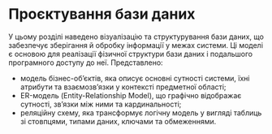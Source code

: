 # Проєктування бази даних

У цьому розділі наведено візуалізацію та структурування бази даних, що забезпечує зберігання й обробку інформації у межах системи. Ці моделі є основою для реалізації фізичної структури бази даних і подальшого програмного доступу до неї. Представлено:

- модель бізнес-об’єктів, яка описує основні сутності системи, їхні атрибути та взаємозв’язки у контексті предметної області;
- ER-модель (Entity-Relationship Model), що графічно відображає сутності, зв’язки між ними та кардинальності;
- реляційну схему, яка трансформує логічну модель у вигляді таблиць зі стовпцями, типами даних, ключами та обмеженнями.